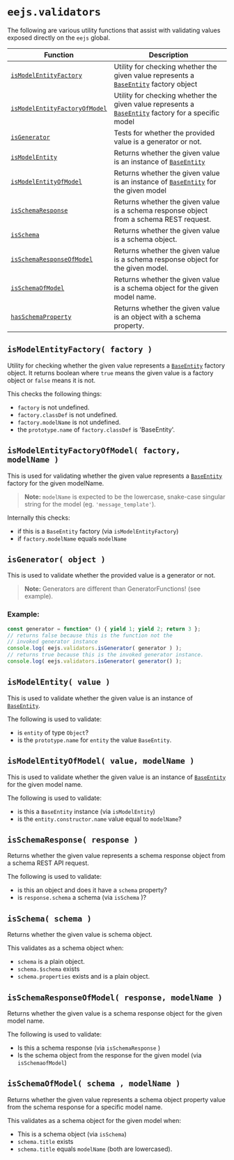 # `eejs.validators`

The following are various utility functions that assist with validating values exposed directly on the `eejs` global.

| Function                                                                                       | Description                                                                                                                                    |
| -----------------------------------------------------------------------------------------------| -----------------------------------------------------------------------------------------------------------------------------------------------|
| [`isModelEntityFactory`](./validators.md#ismodelentityfactory-factory-)                        | Utility for checking whether the given value represents a [`BaseEntity`](./model/entity-factory/entity-factory.md) factory object              |
| [`isModelEntityFactoryOfModel`](./validators.md#ismodelentityfactoryofmodel-factory-modelname-)| Utility for checking whether the given value represents a [`BaseEntity`](./model/entity-factory/entity-factory.md) factory for a specific model|
| [`isGenerator`](./validators.md#isgenerator-object-)                                           | Tests for whether the provided value is a generator or not.                                                                                    |
| [`isModelEntity`](./validators.md#ismodelentity-entity-)                                       | Returns whether the given value is an instance of [`BaseEntity`](./model/entity-factory/base-entity.md)                                        |
| [`isModelEntityOfModel`](./validators.md#ismodelentityofmodel-entity-modelname-)               | Returns whether the given value is an instance of [`BaseEntity`](./model/entity-factory/base-entity.md) for the given model                    |
| [`isSchemaResponse`](./validators.md#isschemaresponse-response-)                               | Returns whether the given value is a schema response object from a schema REST request.                                                        |
| [`isSchema`](./validators.md#isschema-schema-)                                                 | Returns whether the given value is a schema object.                                                                                            |
| [`isSchemaResponseOfModel`](./validators.md#isschemaresponseofmodel-response-modelname-)       | Returns whether the given value is a schema response object for the given model.                                                               |
| [`isSchemaOfModel`](./validators.md#isschemaofmodel-schema-modelname-)                         | Returns whether the given value is a schema object for the given model name.                                                                   |
| [`hasSchemaProperty`](./validators.md#hasschemaproperty-object-)                               | Returns whether the given value is an object with a schema property.                                                                           |


## `isModelEntityFactory( factory )`

Utility for checking whether the given value represents a [`BaseEntity`](./model/entity-factory/entity-factory.md) factory object.  It returns boolean where `true` means the given value is a factory object or `false` means it is not.

This checks the following things:

* `factory` is not undefined.
* `factory.classDef` is not undefined.
* `factory.modelName` is not undefined.
* the `prototype.name` of `factory.classDef` is 'BaseEntity'.

## `isModelEntityFactoryOfModel( factory, modelName )`

This is used for validating whether the given value represents a [`BaseEntity`](./model/entity-factory/entity-factory.md) factory for the given modelName.  

> **Note:** `modelName` is expected to be the lowercase, snake-case singular string for the model (eg. `'message_template'`).

Internally this checks:

- if this is a `BaseEntity` factory (via `isModelEntityFactory`)
- if `factory.modelName` equals `modelName`

## `isGenerator( object )`

This is used to validate whether the provided value is a generator or not.

> **Note:** Generators are different than GeneratorFunctions! (see example).

### Example:
```js
const generator = function* () { yield 1; yield 2; return 3 };
// returns false because this is the function not the 
// invoked generator instance
console.log( eejs.validators.isGenerator( generator ) );
// returns true because this is the invoked generator instance.
console.log( eejs.validators.isGenerator( generator() );
```
## `isModelEntity( value )`

This is used to validate whether the given value is an instance of [`BaseEntity`](./model/entity-factory/base-entity.md).

The following is used to validate:

- is `entity` of type `Object`?
- is the `prototype.name` for `entity` the value `BaseEntity`.

## `isModelEntityOfModel( value, modelName )`

This is used to validate whether the given value is an instance of [`BaseEntity`](./model/entity-factory/base-entity.md) for the given model name.

The following is used to validate:

- is this a `BaseEntity` instance (via `isModelEntity`)
- is the `entity.constructor.name` value equal to `modelName`?

## `isSchemaResponse( response )`
Returns whether the given value represents a schema response object from a schema REST API request.

The following is used to validate:

- is this an object and does it have a `schema` property?
- is `response.schema` a schema (via `isSchema` )?

## `isSchema( schema )`

Returns whether the given value is schema object.

This validates as a schema object when:

- `schema` is a plain object.
- `schema.$schema` exists
- `schema.properties` exists and is a plain object.

## `isSchemaResponseOfModel( response, modelName )`

Returns whether the given value is a schema response object for the given model name.

The following is used to validate:

- Is this a schema response (via `isSchemaResponse` )
- Is the schema object from the response for the given model (via `isSchemaofModel`)

## `isSchemaOfModel( schema , modelName )`

Returns whether the given value represents a schema object property value from the schema response for a specific model name.

This validates as a schema object for the given model when:

- This is a schema object (via `isSchema`)
- `schema.title` exists
- `schema.title` equals `modelName` (both are lowercased).